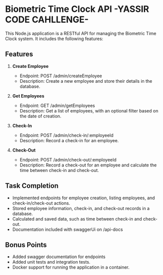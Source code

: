 # Biometric Time Clock API -YASSIR CODE CAHLLENGE-

This Node.js application is a RESTful API for managing the Biometric Time Clock system. It includes the following features:

## Features

1. **Create Employee**
   - Endpoint: POST /admin/createEmployee
   - Description: Create a new employee and store their details in the database.

2. **Get Employees**
   - Endpoint: GET /admin/getEmployees
   - Description: Get a list of employees, with an optional filter based on the date of creation.

3. **Check-In**
   - Endpoint: POST /admin/check-in/:employeeId
   - Description: Record a check-in for an employee.

4. **Check-Out**
   - Endpoint: POST /admin/check-out/:employeeId
   - Description: Record a check-out for an employee and calculate the time between check-in and check-out.

## Task Completion

- Implemented endpoints for employee creation, listing employees, and check-in/check-out actions.
- Stored employee information, check-in, and check-out records in a database.
- Calculated and saved data, such as time between check-in and check-out.
- Documentation included with swaggerUi on /api-docs

## Bonus Points

- Added swagger documentation for endpoints
- Added unit tests and integration tests.
- Docker support for running the application in a container.
